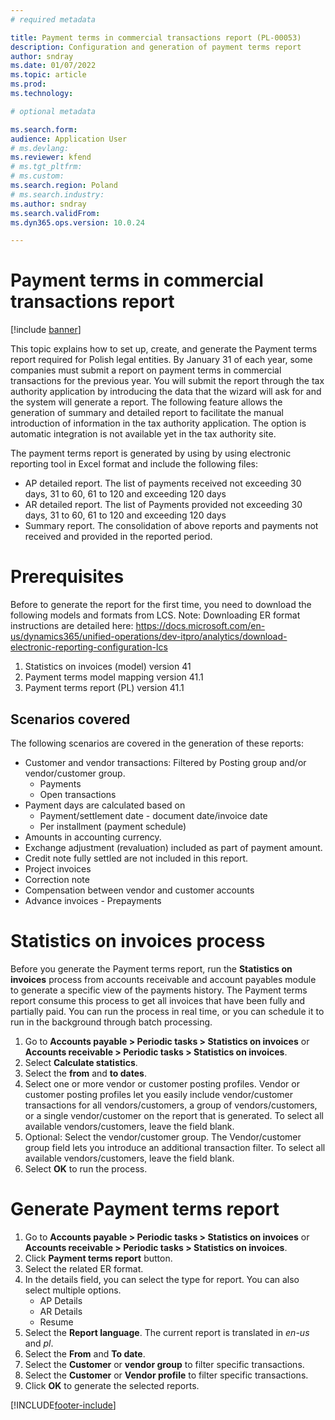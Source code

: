```yaml
---
# required metadata

title: Payment terms in commercial transactions report (PL-00053)
description: Configuration and generation of payment terms report
author: sndray
ms.date: 01/07/2022
ms.topic: article
ms.prod: 
ms.technology: 

# optional metadata

ms.search.form: 
audience: Application User
# ms.devlang: 
ms.reviewer: kfend
# ms.tgt_pltfrm: 
# ms.custom: 
ms.search.region: Poland
# ms.search.industry: 
ms.author: sndray
ms.search.validFrom: 
ms.dyn365.ops.version: 10.0.24

---
```


# Payment terms in commercial transactions report

[!include [banner](../includes/banner.md)]

This topic explains how to set up, create, and generate the Payment terms report required for Polish legal entities.
By January 31 of each year, some companies must submit a report on payment terms in commercial transactions for the previous year.  You will submit the report through the tax authority application by introducing the data that the wizard will ask for and the system will generate a report. 
The following feature allows the generation of summary and detailed report to facilitate the manual introduction of information in the tax authority application. The option is automatic integration is not available yet in the tax authority site. 

The payment terms report is generated by using by using electronic reporting tool in Excel format and include the following files:
- AP detailed report. The list of payments received not exceeding 30 days, 31 to 60, 61 to 120 and exceeding 120 days
- AR detailed report. The list of Payments provided not exceeding 30 days, 31 to 60, 61 to 120 and exceeding 120 days
- Summary report. The consolidation of above reports and payments not received and provided in the reported period.

# Prerequisites

Before to generate the report for the first time, you need to download the following models and formats from LCS. Note: Downloading ER format instructions are detailed here: https://docs.microsoft.com/en-us/dynamics365/unified-operations/dev-itpro/analytics/download-electronic-reporting-configuration-lcs 
	
1. Statistics on invoices (model) version 41
2. Payment terms model mapping version 41.1
3. Payment terms report (PL) version 41.1

## Scenarios covered

The following scenarios are covered in the generation of these reports:
- Customer and vendor transactions: Filtered by Posting group and/or vendor/customer group.
	- Payments
	- Open transactions
- Payment days are calculated based on 
	- Payment/settlement date - document date/invoice date
	- Per installment (payment schedule)
- Amounts in accounting currency.
- Exchange adjustment (revaluation) included as part of payment amount.
- Credit note fully settled are not included in this report.
- Project invoices
- Correction note
- Compensation between vendor and customer accounts
- Advance invoices - Prepayments

# Statistics on invoices process
Before you generate the Payment terms report, run the **Statistics on invoices** process from accounts receivable and account payables module to generate a specific view of the payments history. The Payment terms report consume this process to get all invoices that have been fully and partially paid. You can run the process in real time, or you can schedule it to run in the background through batch processing.

1. Go to **Accounts payable > Periodic tasks > Statistics on invoices** or **Accounts receivable > Periodic tasks > Statistics on invoices**.
2. Select **Calculate statistics**.
3. Select the **from** and **to dates**. 
4. Select one or more vendor or customer posting profiles. Vendor or customer posting profiles let you easily include vendor/customer transactions for all vendors/customers, a group of vendors/customers, or a single vendor/customer on the report that is generated. To select all available vendors/customers, leave the field blank.
5. Optional: Select the vendor/customer group. The Vendor/customer group field lets you introduce an additional transaction filter. To select all available vendors/customers, leave the field blank.
6. Select **OK** to run the process.


# Generate Payment terms report

1. Go to **Accounts payable > Periodic tasks > Statistics on invoices** or **Accounts receivable > Periodic tasks > Statistics on invoices**.
2. Click **Payment terms report** button.
3. Select the related ER format. 
4. In the details field, you can select the type for report. You can also select multiple options.
	- AP Details
	- AR Details
	- Resume
5. Select the **Report language**. The current report is translated in *en-us* and *pl*.
6. Select the **From** and **To date**.
7. Select the **Customer** or **vendor group** to filter specific transactions.
8. Select the **Customer** or **Vendor profile** to filter specific transactions.
9. Click **OK** to generate the selected reports.


[!INCLUDE[footer-include](../../includes/footer-banner.md)]

